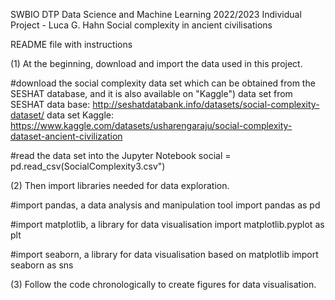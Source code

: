 SWBIO DTP Data Science and Machine Learning 2022/2023
Individual Project - Luca G. Hahn
Social complexity in ancient civilisations

README file with instructions

(1) At the beginning, download and import the data used in this project. 

#download the social complexity data set which can be obtained from the SESHAT database, and it is also available on "Kaggle")
data set from SESHAT data base: http://seshatdatabank.info/datasets/social-complexity-dataset/
data set Kaggle: https://www.kaggle.com/datasets/usharengaraju/social-complexity-dataset-ancient-civilization 

#read the data set into the Jupyter Notebook
social = pd.read_csv(SocialComplexity3.csv")

(2) Then import libraries needed for data exploration. 

#import pandas, a data analysis and manipulation tool
import pandas as pd

#import matplotlib, a library for data visualisation
import matplotlib.pyplot as plt

#import seaborn, a library for data visualisation based on matplotlib
import seaborn as sns

(3) Follow the code chronologically to create figures for data visualisation. 





